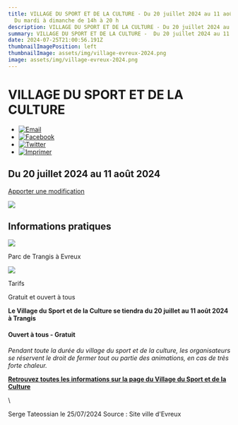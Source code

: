 ```yaml
---
title: VILLAGE DU SPORT ET DE LA CULTURE - Du 20 juillet 2024 au 11 août 2024 -
  Du mardi à dimanche de 14h à 20 h
description: VILLAGE DU SPORT ET DE LA CULTURE - Du 20 juillet 2024 au 11 août 2024
summary: VILLAGE DU SPORT ET DE LA CULTURE -  Du 20 juillet 2024 au 11 août 2024
date: 2024-07-25T21:00:56.191Z
thumbnailImagePosition: left
thumbnailImage: assets/img/village-evreux-2024.png
image: assets/img/village-evreux-2024.png
---
```

<!--StartFragment-->

# VILLAGE DU SPORT ET DE LA CULTURE

* [![Email](https://evreuxportesdenormandie.fr/images/GBI_EVREUX/ami.png)](mailto:?subject=Agenda%20-%20Grand%20Evreux&body=Bonjour%2C%20nous%20vous%20invitons%20%C3%A0%20lire%20cet%20article%20%3A%0Ahttps%3A%2F%2Fevreuxportesdenormandie.fr%2Fagenda%2F174%2F11-village-du-sport-et-de-la-culture.htm%20via%20evreuxportesdenormandie.fr "Envoyer par email")
* [![Facebook](https://evreuxportesdenormandie.fr/images/GBI_EVREUX/facebook.png)](https://www.facebook.com/sharer.php?u=https%3A%2F%2Fevreuxportesdenormandie.fr%2Fagenda%2F174%2F11-village-du-sport-et-de-la-culture.htm "Partager sur Facebook (nouvelle fenêtre)")
* [![Twitter](https://evreuxportesdenormandie.fr/images/GBI_EVREUX/twitter.png)](https://twitter.com/share?url=https%3A%2F%2Fevreuxportesdenormandie.fr%2Fagenda%2F174%2F11-village-du-sport-et-de-la-culture.htm&text=Agenda+via+%40epn_27 "Partager sur Twitter (nouvelle fenêtre)")
* [![Imprimer](https://evreuxportesdenormandie.fr/images/GBI_EVREUX/imprimer.png)](javascript:window.print() "Imprimer")

## Du 20 juillet 2024 au 11 août 2024

[Apporter une modification](https://evreuxportesdenormandie.fr/141-signaler-une-erreur-sur-l-agenda.htm)

![](https://evreuxportesdenormandie.fr/uploads/Agenda/06/IMF_AGENDAFICHE/GAB_EVREUX/174_055_AGENDA.png)

## Informations pratiques

![](https://evreuxportesdenormandie.fr/images/GBI_EVREUX/icon_map_rouge.png)

Parc de Trangis à Evreux

![](https://evreuxportesdenormandie.fr/images/GBI_EVREUX/icon_euro.png)

Tarifs

Gratuit et ouvert à tous

**Le Village du Sport et de la Culture se tiendra du 20 juillet au 11 août 2024 à Trangis**

#### **Ouvert à tous - Gratuit**

*Pendant toute la durée du village du sport et de la culture, les organisateurs se réservent le droit de fermer tout ou partie des animations, en cas de très forte chaleur.*

**[Retrouvez toutes les informations sur la page du Village du Sport et de la Culture](https://evreuxportesdenormandie.fr/1893-village-du-sport-et-de-la-culture-juill.-aout.htm)**



<!--EndFragment-->\
S﻿erge Tateossian le 25/07/2024   Source : Site ville d'Evreux